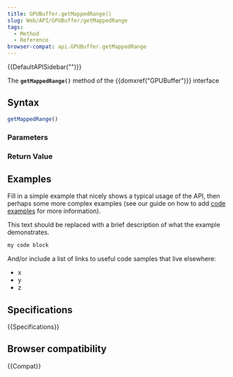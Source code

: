 ```yaml
---
title: GPUBuffer.getMappedRange()
slug: Web/API/GPUBuffer/getMappedRange
tags:
  - Method
  - Reference
browser-compat: api.GPUBuffer.getMappedRange
---
```

{{DefaultAPISidebar("")}}

The **`getMappedRange()`** method of the {{domxref("GPUBuffer")}} interface 

## Syntax

```js
getMappedRange()
```

### Parameters



### Return Value



## Examples

Fill in a simple example that nicely shows a typical usage of the API, then perhaps some more complex examples (see our guide on how to add [code examples](/en-US/docs/MDN/Contribute/Structures/Code_examples) for more information).

This text should be replaced with a brief description of what the example demonstrates.

```js
my code block
```

And/or include a list of links to useful code samples that live elsewhere:

*   x
*   y
*   z

## Specifications

{{Specifications}}

## Browser compatibility

{{Compat}}

